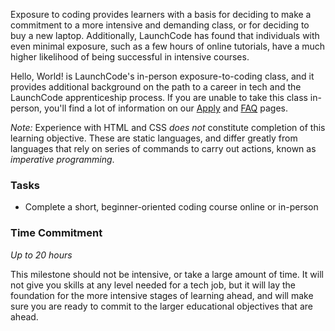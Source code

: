 Exposure to coding provides learners with a basis for deciding to make a commitment to a more intensive and demanding class, or for deciding to buy a new laptop. Additionally, LaunchCode has found that individuals with even minimal exposure, such as a few hours of online tutorials, have a much higher likelihood of being successful in intensive courses.

Hello, World! is LaunchCode's in-person exposure-to-coding class, and it provides additional background on the path to a career in tech and the LaunchCode apprenticeship process. If you are unable to take this class in-person, you'll find a lot of information on our [Apply](https://www.launchcode.org/apply) and [FAQ](https://www.launchcode.org/faq) pages.

*Note:* Experience with HTML and CSS *does not* constitute completion of this learning objective. These are static languages, and differ greatly from languages that rely on series of commands to carry out actions, known as *imperative programming*.

### Tasks
* Complete a short, beginner-oriented coding course online or in-person

### Time Commitment

*Up to 20 hours*

This milestone should not be intensive, or take a large amount of time. It will not give you skills at any level needed for a tech job, but it will lay the foundation for the more intensive stages of learning ahead, and will make sure you are ready to commit to the larger educational objectives that are ahead.
